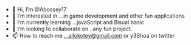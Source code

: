 - 👋 Hi, I’m @Abossey17
- 👀 I’m interested in ...in game development and other fun applications 
- 🌱 I’m currently learning ...javaScript and Bisual basic
- 💞️ I’m looking to collaborate on ..any fun project.
- 📫 How to reach me ...allokotey@gmail.com or y3Shoa on twitter

<!---
Abossey17/Abossey17 is a ✨ special ✨ repository because its `README.md` (this file) appears on your GitHub profile.
You can click the Preview link to take a look at your changes.
--->
